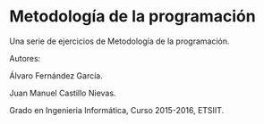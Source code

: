 # Metodología de la programación
Una serie de ejercicios de Metodología de la programación.

Autores:

Álvaro Fernández García.

Juan Manuel Castillo Nievas.

Grado en Ingenieria Informática, Curso 2015-2016, ETSIIT.


